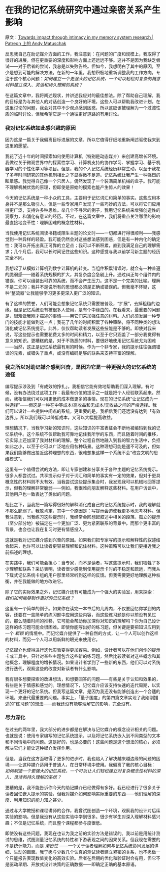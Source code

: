 # 在我的记忆系统研究中通过亲密关系产生影响

原文：[Towards impact through intimacy in my memory system research | Patreon 上的 Andy Matuschak](https://www.patreon.com/posts/towards-impact-76438674?utm_medium=post_notification_email&utm_source=post_link&utm_campaign=patron_engagement&token=eyJ0eXAiOiJKV1QiLCJhbGciOiJIUzI1NiJ9.eyJyZWRpc19rZXkiOiJpYTpiM2EyNDFmNC00OTFjLTRkZjctODQ4Ny1lOWZkN2M2ZjY3YTgiLCJwb3N0X2lkIjo3NjQzODY3NCwicGF0cm9uX2lkIjo2ODgzMzkzM30.5uvx_icm3zIfClKtE0rSIf89o9afeR9MOeehkj_t3xQ#renderPageContentWrapper)

反思我自己在助记媒介方面的工作，我注意到：在问题的广度和规模上，我取得了很好的进展，但在更重要的深度和影响方面上还远远不够。这并不是因为我缺乏尝试——对于后者的尝试，我总是以失败告终。但如今，我想明白了其中的原因，至少是想到可能的解决方法。在新的一年里，我想积极地重新调整我的工作方向，专注于这个核心问题：*如何建立一个更强大的记忆系统，一个可以轻松对复杂的概念材料建立深入、灵活和持久理解的系统？*

在这篇文章中，我将阐述现状，并讲述我应对的最佳想法。除了帮助自己理解，我的目标是为与其他人的对话创造一个良好的环境，这些人可以帮助我改进计划。在这里讨论的问题，我会对其中不少观点感到困惑，所以这应该被理解为一个过渡性质的临时讨论，但我希望它是一个通往更好道路的有用讨论。

### 我对记忆系统如此感兴趣的原因

因为这是一篇关于我偏离目标进展的文章，所以它值得仔细地重新阐述驱使我来到这里的愿望。

我花了近十年的时间探索如何使用计算机（特别是动态媒介）来创建高增长环境。我做过关于微观世界中的探索性学习、计算机支持的协作学习、掌握学习、基于机器学习的个性化学习等项目。但是，我的个人记忆系统经历非常生动，以至于我花了多年时间研究的其他机制相比之下显得微不足道。记忆系统让我产生一种强烈的眩晕感。我觉得自己像一个穴居人，偶然发现了一个装满简单机械的盒子。我可能不理解机械优势的原理，但即使是原始的摸索也能产生惊人的效果！

今天的记忆系统是一种小众的工具，主要用于记忆词汇和简单的事实。这些应用本身并不是那么吸引人，但是一些专家用户发现了一些巧妙的方法，可以将它们应用得更广泛，支持许多种思维。举几个不寻常的例子，我用记忆系统来增强创造性的洞察力，和消化有意义的经历。不过，在这篇文章中，我们将重点关注哪里的影响最直接地变革性：理解困难的概念性材料。

当我使用记忆系统阅读书籍或陌生主题的论文时——一切都进行得很顺利——我感觉到一种异样的轻盈。我可能仍然会对这些想法感到困惑，但是有一种内化的确定性：我可以开拓出真正可靠的立足点；我可以不断积累，直到我满足自己的理解需求；几个月后，我可以长时间记住这些知识。这种感觉与我以前学习新主题的经历完全不同。

我想起了从模拟计算机到数字计算机的转变。当组件积累错误时，就会有一种普遍的脆弱感——随着系统规模的扩大，其复杂度会急剧上升。通过纠正每个组件内的错误，你可以组装出可靠的系统，而不会产生压力。这不是一个完美的比喻。理解不是二元的；我并不是说所有的思想都必须是正确或错误的。但我毫不怀疑，这种“整流器”让我能够学习更多更深入更广泛的知识。

有了这样的赞誉，人们可能会想象记忆系统只需要被普及，“扩展”，去掉粗糙的边缘。但是记忆系统没有被很多人使用，是有个中缘由的。在我看来，最重要的问题是，很难做我刚才描述的事情——用它们来加强任意的材料。人们必须发展一种专门的技能才能做到这一点；我花了几年的时间积累了各种策略，将不同种类的想法消化成记忆系统提示。此外，仅仅帮助读者发展这些技能是不够的。即使对我来说，写这些提示也需要花费太多的时间和精力，以至于它只涵盖了一部分我觉得有意义的知识。更糟糕的是，对于不熟悉的材料，要很好地使用记忆系统尤为困难——当然，这正是记忆系统最有用的时候。作为一个非专家，我的提示往往强调错误的元素，或错失了重点，或没有编码足够的联系来支持丰富的理解。

### 我之所以对助记媒介感到兴奋，是因为它是一种更强大的记忆系统的途径

编写提示涉及到「有成效的挣扎」，我相信它能有效地帮助我们深入理解。有时候，没有办法绕过这项工作：我最有价值的提示之一就是把个人经验联系起来。然而，我相信我们可以用更低的成本做更多的事情。现在的记忆系统“让记忆成为一种选择”——但这是一种在中等成本/高收益和无成本/无收益之间的严峻选择。我们可以设计一些提供中间点的系统。更重要的是，我相信我们还远没有达到「有效边界」。所以我们既可以降低成本，又可以大幅提高收益。

理想情况下，当我学习新的知识时，这些知识的丰富表征会不断地被编码到我的记忆系统中。这个系统不仅帮助我可靠地记住我所学的东西，而且随着时间的推移，它实际上还加深了我对材料的理解。整个过程自然地融入到我的智力生活中，负担如此之小，以至于它可以广泛地应用各种场景。这种理想可能是遥不可及的，但如果我们能够做出接近这种理想的东西，很难想象这样一个系统不会“改变文明的思维模式”。

这里有一个值得尝试的方法，即让专家创建和分享关于各种主题的记忆系统提示。很多人都尝试过。共享提示似乎对于词汇和简单的事实有一定的效果，但对于更具概念性的材料则不太有效。当我尝试这些提示集合时，我发现我可以机械地回答提示，但我的理解非常脆弱——例如，我很难向朋友解释这些材料。在用户访谈中，其他用户也一致表达了类似的问题。

相比之下，当我把一篇写得很好的解释消化成自己的记忆系统提示时，我的理解就不那么脆弱了。我敢肯定，其中一个原因是：写提示会迫使我更多地思考材料。但我注意到，当我练习这些提示时，我经常会回想起叙述中相关的段落。孤立的提示（至少部分地）被锚定在一个更加广泛、更为紧密联系的背景中。而那个更丰富的背景，也会也让我在复习时更有情感投入。

这就是我对记忆媒介感到兴奋的原因。如果我们把专家写的提示和解释性的叙述结合起来，也许可以让读者更容易理解和记住材料。这种策略可以让我们更接近我之前描述的理想。

在实践中，我们可能会担心：当专家，而不是读者，写这些提示时，我们牺牲了多少理解和联系？采访表明，读者很少感觉到使用提示卡时的不稳定和疏远，而我从下载式记忆系统卡组的用户那里经常听到这样的反馈。但我需要更好地理解这种权衡，并在我能做的地方改进它。

除了它的实际效果之外，记忆媒介还有可能成为一个强大的实验室，用来探索： *我们如何能够制作更好的记忆系统？* 

这里有一个简单的例子。如果你在读完一本书后的几周内，不仅要回忆你学到的内容，还要在一些简单的练习题中应用这些内容，而这些练习题是你以前没有见过的，那么随着时间的推移，它可能会帮助你加深你对知识的理解吗？你为自己设计这样的练习题可能会很困难。即使你能写出好的练习题，但关键是要把知识应用到一个 *新颖* 的情境中。而记忆媒介提供了一种自然的方式，让一个人可以创作这样的材料，而另一个人可以用新鲜的眼光来使用它。

记忆媒介也使得进行迭代实验变得更加容易。例如，设计者可以在他们创作的提示卡或工具中，只针对某些主题包含这些新的练习题，然后比较读者对这些概念和其他概念，理解程度的增长情况。如果设计者学到了一些新的东西，他们可以对系统进行迭代，观察这些的改变对新读者有什么影响。

我有很多想要探索的改进想法，和想要回答的问题——有些是关于认知和效果的，有些是关于情感和感觉的。理想情况下，记忆媒介应该支持快速的迭代周期，以实现一个更好的记忆系统。但我写这篇文章，是因为我还没有能够创造出一个合适的环境，来迭代最重要的问题。事实上，「量子国度」的第四篇文章实现了我刚刚描述的“练习题”的想法——而我还没有能够理解它的影响，完全没有。

### 尽力深化

在过去的两年里，我大部分的进步都是在解决与记忆媒介的概念设计相关的问题。也就是说：使用专家编写的记忆系统提示，以及将记忆系统嵌入到不同类型的文本和不同情境中的问题。这是好的，也是必要的！这些问题是这个想法的核心，必须解决它们才能让这种媒介发挥作用。

但是，当我在这方面取得了更多的进步时，我也陷入了解决越来越边缘的问题的困境——让这种媒介适用于普通人，在日常环境中使用。我偏离了我的核心目标： *如何制造一个更强大的记忆系统，一个可以让人们轻松建立对复杂概念性材料的深入、灵活和持久理解的系统？* 

更糟的是，我不能告诉你今天的助记媒介已经做得有多好。我已经进行了很多关于读者回忆嵌入提示的实验，但我对媒介如何影响实际重要的东西——他们理解的深度、利用知识的能力知之甚少。

通过与大学教授和课程讲师的合作，我曾试图创造一个环境，观察我的设计对后续实验的影响。但是我没有从这些实验中学到很多。很少有学生对深入理解材料感兴趣；不仅是记忆系统，而且整个课程都参与度很低。

即使没有这些问题，我现在也认为我之前的实验方法是错误的。我以前是用统计测试的思维，试图测量记忆系统的特性和下游表现之间的因果关系。但我现在需要的不是统计能力，而是 *亲密性* ——一个关于读者理解如何与记忆系统协同发展的详细、生动的画面。我宁愿与少数几个认真的测试读者建立紧密的关系，也不愿做一个只能报告表现数值变化的高效实验。后者在后期的优化和验证时会有用，但它不是驱动早期、开放式设计决策的正确数据——即确定正确的基本原语。
